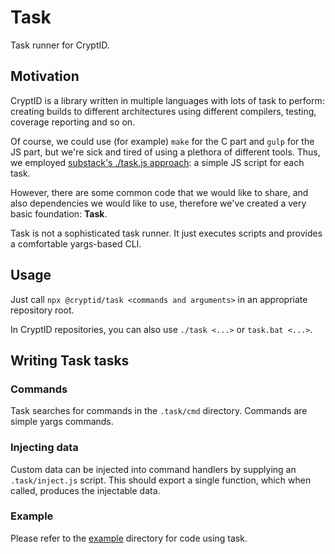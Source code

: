 # Task

Task runner for CryptID.

## Motivation

CryptID is a library written in multiple languages with lots of task to perform: creating builds to different architectures using different compilers, testing, coverage reporting and so on.

Of course, we could use (for example) `make` for the C part and `gulp` for the JS part, but we're sick and tired of using a plethora of different tools. Thus, we employed [substack's ./task.js approach](https://gist.github.com/substack/8313379): a simple JS script for each task.

However, there are some common code that we would like to share, and also dependencies we would like to use, therefore we've created a very basic foundation: **Task**.

Task is not a sophisticated task runner. It just executes scripts and provides a comfortable yargs-based CLI.

## Usage

Just call `npx @cryptid/task <commands and arguments>` in an appropriate repository root.

In CryptID repositories, you can also use `./task <...>` or `task.bat <...>`.

## Writing Task tasks

### Commands

Task searches for commands in the `.task/cmd` directory. Commands are simple yargs commands.

### Injecting data

Custom data can be injected into command handlers by supplying an `.task/inject.js` script. This should export a single function, which when called, produces the injectable data.

### Example

Please refer to the [example](example) directory for code using task.
